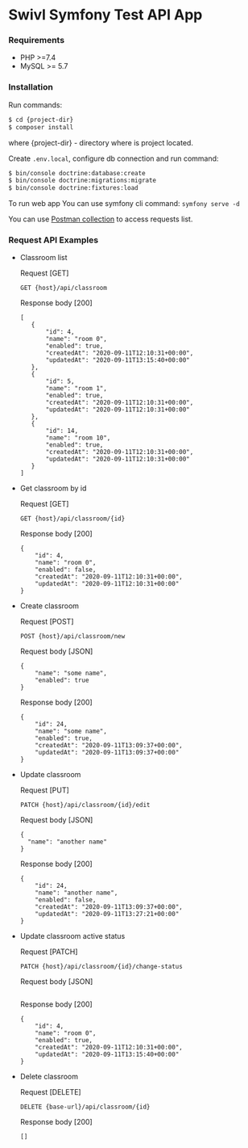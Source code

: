 # Swivl Symfony Test API App

### Requirements
  - PHP >=7.4
  - MySQL >= 5.7

### Installation

Run commands:
```sh
$ cd {project-dir}
$ composer install
```
where {project-dir} - directory where is project located.

Create `.env.local`, configure db connection and run command:
```sh
$ bin/console doctrine:database:create
$ bin/console doctrine:migrations:migrate
$ bin/console doctrine:fixtures:load
```
To run web app You can use symfony cli command:
```symfony serve -d```

You can use [Postman collection](https://www.getpostman.com/collections/c29f61b619921e64e082) to access requests list.

### Request API Examples

 - Classroom list
   
   Request [GET]
    ```
    GET {host}/api/classroom
    ```
    Response body [200]
    ```
   [
       {
           "id": 4,
           "name": "room 0",
           "enabled": true,
           "createdAt": "2020-09-11T12:10:31+00:00",
           "updatedAt": "2020-09-11T13:15:40+00:00"
       },
       {
           "id": 5,
           "name": "room 1",
           "enabled": true,
           "createdAt": "2020-09-11T12:10:31+00:00",
           "updatedAt": "2020-09-11T12:10:31+00:00"
       },
       {
           "id": 14,
           "name": "room 10",
           "enabled": true,
           "createdAt": "2020-09-11T12:10:31+00:00",
           "updatedAt": "2020-09-11T12:10:31+00:00"
       }
   ]
    ```
 - Get classroom by id
   
   Request [GET]
    ```
    GET {host}/api/classroom/{id}
    ```
    Response body [200]
    ```
    {
        "id": 4,
        "name": "room 0",
        "enabled": false,
        "createdAt": "2020-09-11T12:10:31+00:00",
        "updatedAt": "2020-09-11T12:10:31+00:00"
    }
    ```
 - Create classroom
   
   Request [POST]
    ```
    POST {host}/api/classroom/new
    ```
    Request body [JSON]
    ```
    {
        "name": "some name",
        "enabled": true
    }
    ``` 
    Response body [200]
    ```
    {
        "id": 24,
        "name": "some name",
        "enabled": true,
        "createdAt": "2020-09-11T13:09:37+00:00",
        "updatedAt": "2020-09-11T13:09:37+00:00"
    }
    ```
 - Update classroom
   
   Request [PUT]
    ```
    PATCH {host}/api/classroom/{id}/edit
    ```
    Request body [JSON]
    ```
    {
      "name": "another name"
    }
    ``` 
    Response body [200]
    ```
    {
        "id": 24,
        "name": "another name",
        "enabled": false,
        "createdAt": "2020-09-11T13:09:37+00:00",
        "updatedAt": "2020-09-11T13:27:21+00:00"
    }
    ```    
 - Update classroom active status
   
   Request [PATCH]
    ```
    PATCH {host}/api/classroom/{id}/change-status
    ```
    Request body [JSON]
    ```
    ``` 
    Response body [200]
    ```
    {
        "id": 4,
        "name": "room 0",
        "enabled": true,
        "createdAt": "2020-09-11T12:10:31+00:00",
        "updatedAt": "2020-09-11T13:15:40+00:00"
    }
    ``` 
 - Delete classroom
   
   Request [DELETE]
    ```
    DELETE {base-url}/api/classroom/{id}
    ```
   Response body [200]
   ```
   []
   ```